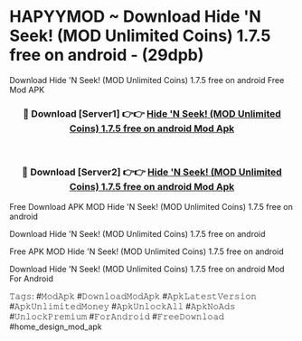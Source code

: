 # HAPYYMOD ~ Download Hide 'N Seek! (MOD Unlimited Coins) 1.7.5 free on android - (29dpb)
Download Hide 'N Seek! (MOD Unlimited Coins) 1.7.5 free on android Free Mod APK

<div align="center">
<h3>🔴 Download [Server1] 👉👉 <a href="https://apk-comot.site?title=Hide_'N_Seek!_(MOD_Unlimited_Coins)_1.7.5_free_on_android">Hide 'N Seek! (MOD Unlimited Coins) 1.7.5 free on android Mod Apk</a></h3><br>

<h3>🔴 Download [Server2] 👉👉 <a href="https://apk-comot.site?title=Hide_'N_Seek!_(MOD_Unlimited_Coins)_1.7.5_free_on_android">Hide 'N Seek! (MOD Unlimited Coins) 1.7.5 free on android Mod Apk</a></h3>
</div>


Free Download APK MOD Hide 'N Seek! (MOD Unlimited Coins) 1.7.5 free on android

Download Hide 'N Seek! (MOD Unlimited Coins) 1.7.5 free on android 

Free APK MOD Hide 'N Seek! (MOD Unlimited Coins) 1.7.5 free on android 

Download Hide 'N Seek! (MOD Unlimited Coins) 1.7.5 free on android Mod For Android

𝚃𝚊𝚐𝚜: #𝙼𝚘𝚍𝙰𝚙𝚔 #𝙳𝚘𝚠𝚗𝚕𝚘𝚊𝚍𝙼𝚘𝚍𝙰𝚙𝚔 #𝙰𝚙𝚔𝙻𝚊𝚝𝚎𝚜𝚝𝚅𝚎𝚛𝚜𝚒𝚘𝚗 #𝙰𝚙𝚔𝚄𝚗𝚕𝚒𝚖𝚒𝚝𝚎𝚍𝙼𝚘𝚗𝚎𝚢 #𝙰𝚙𝚔𝚄𝚗𝚕𝚘𝚌𝚔𝙰𝚕𝚕 #𝙰𝚙𝚔𝙽𝚘𝙰𝚍𝚜 #𝚄𝚗𝚕𝚘𝚌𝚔𝙿𝚛𝚎𝚖𝚒𝚞𝚖 #𝙵𝚘𝚛𝙰𝚗𝚍𝚛𝚘𝚒𝚍 #𝙵𝚛𝚎𝚎𝙳𝚘𝚠𝚗𝚕𝚘𝚊𝚍 #home_design_mod_apk